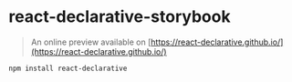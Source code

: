 # react-declarative-storybook

> An online preview available on [https://react-declarative.github.io/](https://react-declarative.github.io/)

```bash
npm install react-declarative
```
